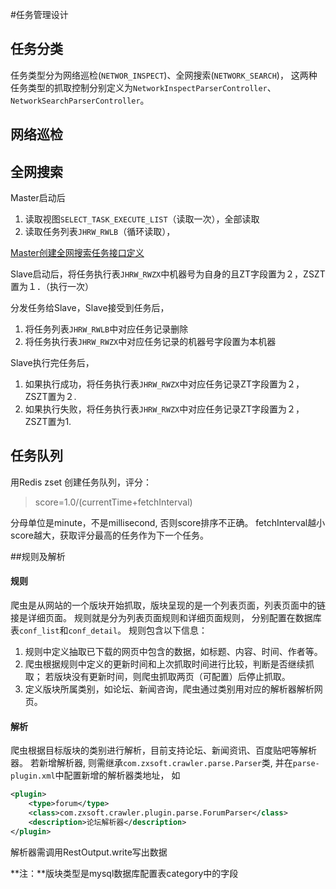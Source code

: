 #任务管理设计


## 任务分类
任务类型分为网络巡检(`NETWOR_INSPECT`)、全网搜索(`NETWORK_SEARCH`)，
这两种任务类型的抓取控制分别定义为`NetworkInspectParserController`、`NetworkSearchParserController`。

## 网络巡检


## 全网搜索
Master启动后
1. 读取视图`SELECT_TASK_EXECUTE_LIST`（读取一次），全部读取
2. 读取任务列表`JHRW_RWLB`（循环读取），

[Master创建全网搜索任务接口定义](crawler-master/interface.html)

Slave启动后，将任务执行表`JHRW_RWZX`中机器号为自身的且ZT字段置为２，ZSZT置为１．（执行一次）

分发任务给Slave，Slave接受到任务后，
1. 将任务列表`JHRW_RWLB`中对应任务记录删除
2. 将任务执行表`JHRW_RWZX`中对应任务记录的机器号字段置为本机器

Slave执行完任务后，
1. 如果执行成功，将任务执行表`JHRW_RWZX`中对应任务记录ZT字段置为２，ZSZT置为２.
2.  如果执行失败，将任务执行表`JHRW_RWZX`中对应任务记录ZT字段置为２，ZSZT置为1.





## 任务队列
用Redis zset 创建任务队列，评分：
> score=1.0/(currentTime+fetchInterval)

分母单位是minute，不是millisecond, 否则score排序不正确。
fetchInterval越小score越大，获取评分最高的任务作为下一个任务。

##规则及解析
#### 规则
爬虫是从网站的一个版块开始抓取，版块呈现的是一个列表页面，列表页面中的链接是详细页面。
规则就是分为列表页面规则和详细页面规则， 分别配置在数据库表`conf_list`和`conf_detail`。
规则包含以下信息：

1. 规则中定义抽取已下载的网页中包含的数据，如标题、内容、时间、作者等。
2. 爬虫根据规则中定义的更新时间和上次抓取时间进行比较，判断是否继续抓取；
    若版块没有更新时间，则爬虫抓取两页（可配置）后停止抓取。
3. 定义版块所属类别，如论坛、新闻咨询，爬虫通过类别用对应的解析器解析网页。

#### 解析
爬虫根据目标版块的类别进行解析，目前支持论坛、新闻资讯、百度贴吧等解析器。
若新增解析器, 则需继承`com.zxsoft.crawler.parse.Parser`类, 并在`parse-plugin.xml`中配置新增的解析器类地址， 如

```xml
<plugin>
    <type>forum</type>
    <class>com.zxsoft.crawler.plugin.parse.ForumParser</class>
    <description>论坛解析器</description>
</plugin>
```

解析器需调用RestOutput.write写出数据

**注：**版块类型是mysql数据库配置表category中的字段